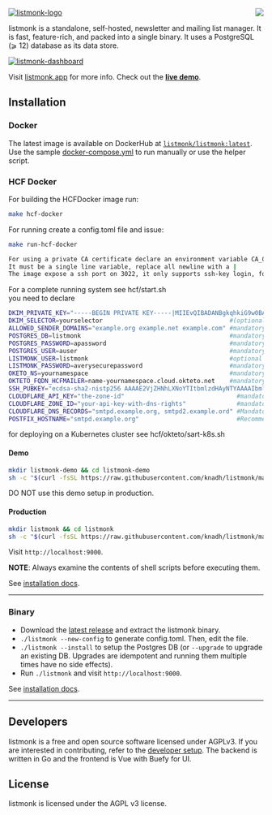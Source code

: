 <a href="https://zerodha.tech"><img src="https://zerodha.tech/static/images/github-badge.svg" align="right" /></a>

[![listmonk-logo](https://user-images.githubusercontent.com/547147/231084896-835dba66-2dfe-497c-ba0f-787564c0819e.png)](https://listmonk.app)

listmonk is a standalone, self-hosted, newsletter and mailing list manager. It is fast, feature-rich, and packed into a single binary. It uses a PostgreSQL (⩾ 12) database as its data store.

[![listmonk-dashboard](https://user-images.githubusercontent.com/547147/134939475-e0391111-f762-44cb-b056-6cb0857755e3.png)](https://listmonk.app)

Visit [listmonk.app](https://listmonk.app) for more info. Check out the [**live demo**](https://demo.listmonk.app).

## Installation

### Docker

The latest image is available on DockerHub at [`listmonk/listmonk:latest`](https://hub.docker.com/r/listmonk/listmonk/tags?page=1&ordering=last_updated&name=latest). Use the sample [docker-compose.yml](https://github.com/knadh/listmonk/blob/master/docker-compose.yml) to run manually or use the helper script. 

### HCF Docker  

For building the HCFDocker image run:  
```sh
make hcf-docker
```

For running create a config.toml file and issue:  
```sh
make run-hcf-docker

For using a private CA certificate declare an environment variable CA_CERTIFICATE.  
It must be a single line variable, replace all newline with a |  
The image expose a ssh port on 3022, it only supports ssh-key login, for supplying yours add a SSH_PUBKEY environment variable with your public key  
```

For a complete running system see hcf/start.sh  
you need to declare
```sh
DKIM_PRIVATE_KEY="-----BEGIN PRIVATE KEY-----|MIIEvQIBADANBgkqhkiG9w0BAQEFAASCBKcwggSj……………BuoTsIHpowYjVbps4=|-----END PRIVATE KEY-----"  #(optional a valid DKIM private key with | in place of CR
DKIM_SELECTOR=yourselector                                   #(optional DKIM selector)
ALLOWED_SENDER_DOMAINS="example.org example.net example.com" #mandatory 
POSTGRES_DB=listmonk                                         #mandatory (the name of the DB)
POSTGRES_PASSWORD=apassword                                  #mandatory (the password of the DB)
POSTGRES_USER=auser                                          #mandatory (the user of the DB)
LISTMONK_USER=listmonk                                       #optional default to listmonk
LISTMONK_PASSWORD=averysecurepassword                        #mandatory (the admin password)
OKETO_NS=yournamespace                                       #mandatory (the K8S namespace)
OKTETO_FQDN_HCFMAILER=name-yournamespace.cloud.okteto.net    #mandatory (the fqdn for the admin UI -ingress)
SSH_PUBKEY="ecdsa-sha2-nistp256 AAAAE2VjZHNhLXNoYTItbmlzdHAyNTYAAAAIbmlzdHAyNTYAAABBBLIHfyW0g6kUxa4hn1fWzrIY/98HVWEymk8liFRadW2bCknHdLyNnzYGOQvcHlg+mLhFhSJwiA5DaHAEwwHbRQE= key@hcfmailer" #(optional a valid ssh pubkey - will be filled as authorized key)
CLOUDFLARE_API_KEY="the-zone-id"                               #mandatory
CLOUDFLARE_ZONE_ID="your-api-key-with-dns-rights"              #mandatory
CLOUDFLARE_DNS_RECORDS="smtpd.example.org, smtpd2.example.ord" #Mandatory
POSTFIX_HOSTNAME="smtpd.example.org"                           #Recommended
```
for deploying on a Kubernetes cluster see hcf/okteto/sart-k8s.sh 

#### Demo

```bash
mkdir listmonk-demo && cd listmonk-demo
sh -c "$(curl -fsSL https://raw.githubusercontent.com/knadh/listmonk/master/install-demo.sh)"
```

DO NOT use this demo setup in production.

#### Production

```bash
mkdir listmonk && cd listmonk
sh -c "$(curl -fsSL https://raw.githubusercontent.com/knadh/listmonk/master/install-prod.sh)"
```
Visit `http://localhost:9000`.

**NOTE**: Always examine the contents of shell scripts before executing them.

See [installation docs](https://listmonk.app/docs/installation).

__________________

### Binary
- Download the [latest release](https://github.com/knadh/listmonk/releases) and extract the listmonk binary.
- `./listmonk --new-config` to generate config.toml. Then, edit the file.
- `./listmonk --install` to setup the Postgres DB (or `--upgrade` to upgrade an existing DB. Upgrades are idempotent and running them multiple times have no side effects).
- Run `./listmonk` and visit `http://localhost:9000`.

See [installation docs](https://listmonk.app/docs/installation).
__________________


## Developers
listmonk is a free and open source software licensed under AGPLv3. If you are interested in contributing, refer to the [developer setup](https://listmonk.app/docs/developer-setup). The backend is written in Go and the frontend is Vue with Buefy for UI. 


## License
listmonk is licensed under the AGPL v3 license.
